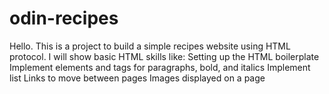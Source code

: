 # odin-recipes
Hello. This is a project to build a simple recipes website using HTML protocol.
I will show basic HTML skills like:
    Setting up the HTML boilerplate
    Implement elements and tags for paragraphs, bold, and italics
    Implement list
    Links to move between pages
    Images displayed on a page